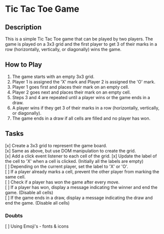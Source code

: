 # Tic Tac Toe Game

## Description

This is a simple Tic Tac Toe game that can be played by two players. The game is played on a 3x3 grid and the first player to get 3 of their marks in a row (horizontally, vertically, or diagonally) wins the game.

## How to Play

1. The game starts with an empty 3x3 grid.
2. Player 1 is assigned the 'X' mark and Player 2 is assigned the 'O' mark.
3. Player 1 goes first and places their mark on an empty cell.
4. Player 2 goes next and places their mark on an empty cell.
5. Steps 3 and 4 are repeated until a player wins or the game ends in a draw.
6. A player wins if they get 3 of their marks in a row (horizontally, vertically, or diagonally).
7. The game ends in a draw if all cells are filled and no player has won.

## Tasks

[x] Create a 3x3 grid to represent the game board.  
[x] Same as above, but use DOM manipulation to create the grid.  
[x] Add a click event listener to each cell of the grid.
[x] Update the label of the cell to 'X' when a cell is clicked. (Initially all the labels are empty)  
[ ] Depending on the current player, set the label to 'X' or 'O'.  
[ ] If a player already marks a cell, prevent the other player from marking the same cell.  
[ ] Check if a player has won the game after every move.  
[ ] If a player has won, display a message indicating the winner and end the game. (Disable all cells)  
[ ] If the game ends in a draw, display a message indicating the draw and end the game. (Disable all cells)

### Doubts

[ ] Using Emoji's - fonts & icons
